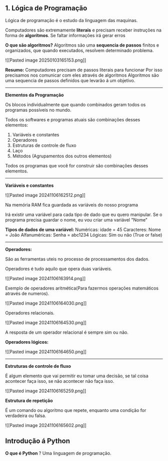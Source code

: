 
## 1. Lógica de Programação


Lógica de programação é o estudo da linguagem das maquinas.

Computadores são extremamente **literais** e precisam receber instruções na forma de **algoritmos**.
	Se faltar informações irá gerar erros

**O que são algoritmos?** 
	Algoritmos são uma **sequencia de passos** finitos e organizados, que quando executados, resolvem determinado problema. 

![[Pasted image 20250103165153.png]]


**Resumo:** 
	Computadores precisam de passos literais para funcionar
		Por isso precisamos nos comunicar com eles através de algoritmos
			Algoritmos são uma sequencia de passos definidos que levarão á um objetivo.

----

**Elementos da Programação**

Os blocos individualmente que quando combinados geram todos os programas possíveis no mundo.

Todos os softwares e programas atuais são combinações desses elementos: 

1. Variáveis e constantes
2. Operadores
3. Estruturas de controle de fluxo
4. Laço
5. Métodos (Agrupamentos dos outros elementos)

Todos os programas que você for construir são combinações desses elementos.

----

**Variáveis e constantes**

![[Pasted image 20241106162512.png]]

Na memória RAM fica guardada as variáveis do nosso programa

Irá existir uma variável para cada tipo de dado que eu quero manipular.
	Se o programa precisa guardar o nome, eu vou criar uma variável "Nome"

**Tipos de dados de uma variável:** 
	Numéricas: idade = 45
	Caracteres: Nome = João
	Alfanuméricas: Senha = abc1234
	Lógicas: Sim ou não (True or false)

-----


**Operadores:**

São as ferramentas uteis no processo de processamentos dos dados.

Operadores é tudo aquilo que opera duas variáveis.

![[Pasted image 20241106163914.png]]

Exemplo de operadores aritmética(Para fazermos operações matemáticos através de numeros).

![[Pasted image 20241106164030.png]]

Operadores relacionais.

![[Pasted image 20241106164530.png]]

A resposta de um operador relacional é sempre sim ou não.


**Operadores lógicos:** 

![[Pasted image 20241106164650.png]]

------

**Estruturas de controle de fluxo**

É algum elemento que vai permitir eu tomar uma decisão, se tal coisa acontecer faça isso, se não acontecer não faça isso.


![[Pasted image 20241106165259.png]]


**Estrutura de repetição**

É um comando ou algoritmo que repete, enquanto uma condição for verdadeira ou falsa.

![[Pasted image 20241106165602.png]]



## Introdução á Python

**O que é Python** ?
	Uma linguagem de programação.

